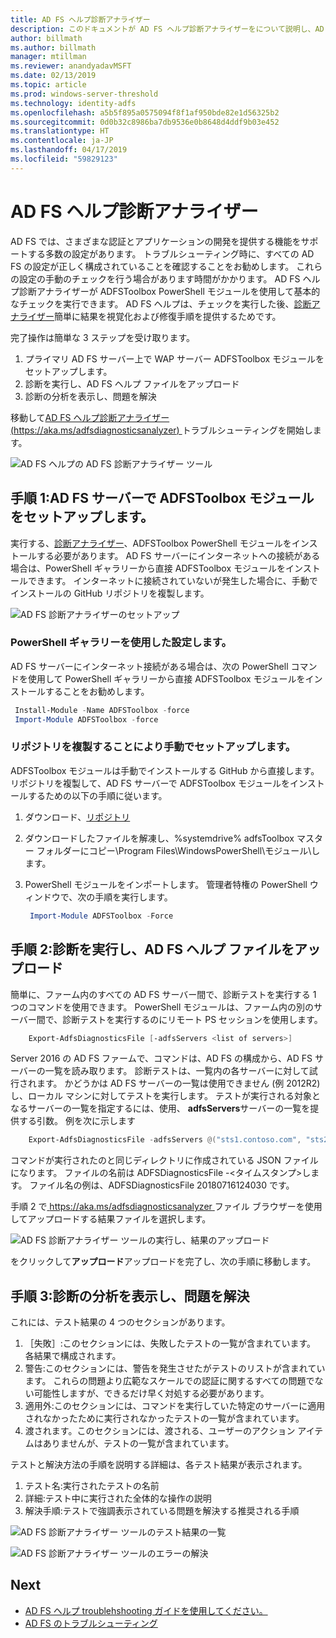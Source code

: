 ```yaml
---
title: AD FS ヘルプ診断アナライザー
description: このドキュメントが AD FS ヘルプ診断アナライザーをについて説明し、AD FS 診断モジュールを PowerShell を使用して基本的なを実行できる方法を確認します。
author: billmath
ms.author: billmath
manager: mtillman
ms.reviewer: anandyadavMSFT
ms.date: 02/13/2019
ms.topic: article
ms.prod: windows-server-threshold
ms.technology: identity-adfs
ms.openlocfilehash: a5b5f895a0575094f8f1af950bde82e1d56325b2
ms.sourcegitcommit: 0d0b32c8986ba7db9536e0b8648d4ddf9b03e452
ms.translationtype: HT
ms.contentlocale: ja-JP
ms.lasthandoff: 04/17/2019
ms.locfileid: "59829123"
---
```

# <a name="ad-fs-help-diagnostics-analyzer"></a>AD FS ヘルプ診断アナライザー

AD FS では、さまざまな認証とアプリケーションの開発を提供する機能をサポートする多数の設定があります。 トラブルシューティング時に、すべての AD FS の設定が正しく構成されていることを確認することをお勧めします。 これらの設定の手動のチェックを行う場合があります時間がかかります。 AD FS ヘルプ診断アナライザーが ADFSToolbox PowerShell モジュールを使用して基本的なチェックを実行できます。 AD FS ヘルプは、チェックを実行した後、[診断アナライザー](https://aka.ms/adfsdiagnosticsanalyzer)簡単に結果を視覚化および修復手順を提供するためです。

完了操作は簡単な 3 ステップを受け取ります。

1. プライマリ AD FS サーバー上で WAP サーバー ADFSToolbox モジュールをセットアップします。
2. 診断を実行し、AD FS ヘルプ ファイルをアップロード
3. 診断の分析を表示し、問題を解決

移動して[AD FS ヘルプ診断アナライザー (https://aka.ms/adfsdiagnosticsanalyzer) ](https://aka.ms/adfsdiagnosticsanalyzer)トラブルシューティングを開始します。

![AD FS ヘルプの AD FS 診断アナライザー ツール](media/ad-fs-diagonostics-analyzer/home.png)

## <a name="step-1-setup-the-adfstoolbox-module-on-ad-fs-server"></a>手順 1:AD FS サーバーで ADFSToolbox モジュールをセットアップします。

実行する、[診断アナライザー](https://aka.ms/adfsdiagnosticsanalyzer)、ADFSToolbox PowerShell モジュールをインストールする必要があります。 AD FS サーバーにインターネットへの接続がある場合は、PowerShell ギャラリーから直接 ADFSToolbox モジュールをインストールできます。 インターネットに接続されていないが発生した場合に、手動でインストールの GitHub リポジトリを複製します。 

![AD FS 診断アナライザーのセットアップ](media/ad-fs-diagonostics-analyzer/step1.png)

### <a name="setup-using-powershell-gallery"></a>PowerShell ギャラリーを使用した設定します。

AD FS サーバーにインターネット接続がある場合は、次の PowerShell コマンドを使用して PowerShell ギャラリーから直接 ADFSToolbox モジュールをインストールすることをお勧めします。
 
   ```powershell 
    Install-Module -Name ADFSToolbox -force
    Import-Module ADFSToolbox -force
   ```
### <a name="setup-manually-by-cloning-the-repository"></a>リポジトリを複製することにより手動でセットアップします。

ADFSToolbox モジュールは手動でインストールする GitHub から直接します。 リポジトリを複製して、AD FS サーバーで ADFSToolbox モジュールをインストールするための以下の手順に従います。

1. ダウンロード、[リポジトリ](https://github.com/Microsoft/adfsToolbox/archive/master.zip)
2. ダウンロードしたファイルを解凍し、%systemdrive% adfsToolbox マスター フォルダーにコピー\\Program Files\\WindowsPowerShell\\モジュール\\します。
3. PowerShell モジュールをインポートします。 管理者特権の PowerShell ウィンドウで、次の手順を実行します。
 
   ```powershell 
    Import-Module ADFSToolbox -Force
   ```

## <a name="step-2-execute-the-diagnostics-and-upload-the-file-to-ad-fs-help"></a>手順 2:診断を実行し、AD FS ヘルプ ファイルをアップロード

簡単に、ファーム内のすべての AD FS サーバー間で、診断テストを実行する 1 つのコマンドを使用できます。 PowerShell モジュールは、ファーム内の別のサーバー間で、診断テストを実行するのにリモート PS セッションを使用します。

```powershell
    Export-AdfsDiagnosticsFile [-adfsServers <list of servers>]
```

Server 2016 の AD FS ファームで、コマンドは、AD FS の構成から、AD FS サーバーの一覧を読み取ります。 診断テストは、一覧内の各サーバーに対して試行されます。 かどうかは AD FS サーバーの一覧は使用できません (例 2012R2) し、ローカル マシンに対してテストを実行します。 テストが実行される対象となるサーバーの一覧を指定するには、使用、 **adfsServers**サーバーの一覧を提供する引数。 例を次に示します

```powershell
    Export-AdfsDiagnosticsFile -adfsServers @("sts1.contoso.com", "sts2.contoso.com", "sts3.contoso.com")
```

コマンドが実行されたのと同じディレクトリに作成されている JSON ファイルになります。 ファイルの名前は ADFSDiagnosticsFile -\<タイムスタンプ\>します。 ファイル名の例は、ADFSDiagnosticsFile 20180716124030 です。

手順 2 で[ https://aka.ms/adfsdiagnosticsanalyzer ](https://aka.ms/adfsdiagnosticsanalyzer)ファイル ブラウザーを使用してアップロードする結果ファイルを選択します。

![AD FS 診断アナライザー ツールの実行し、結果のアップロード](media/ad-fs-diagonostics-analyzer/step2.png)

をクリックして**アップロード**アップロードを完了し、次の手順に移動します。

## <a name="step-3-view-diagnostics-analysis-and-resolve-any-issues"></a>手順 3:診断の分析を表示し、問題を解決

これには、テスト結果の 4 つのセクションがあります。

1. ［失敗］:このセクションには、失敗したテストの一覧が含まれています。 各結果で構成されます。
2. 警告:このセクションには、警告を発生させたがテストのリストが含まれています。 これらの問題より広範なスケールでの認証に関するすべての問題でない可能性しますが、できるだけ早く対処する必要があります。
3. 適用外:このセクションには、コマンドを実行していた特定のサーバーに適用されなかったために実行されなかったテストの一覧が含まれています。
4. 渡されます。このセクションには、渡される、ユーザーのアクション アイテムはありませんが、テストの一覧が含まれています。

テストと解決方法の手順を説明する詳細は、各テスト結果が表示されます。

1. テスト名:実行されたテストの名前
2. 詳細:テスト中に実行された全体的な操作の説明
3. 解決手順:テストで強調表示されている問題を解決する推奨される手順

![AD FS 診断アナライザー ツールのテスト結果の一覧](media/ad-fs-diagonostics-analyzer/step3a.png)

![AD FS 診断アナライザー ツールのエラーの解決](media/ad-fs-diagonostics-analyzer/step3b.png)

## <a name="next"></a>Next

- [AD FS ヘルプ troublehshooting ガイドを使用してください。](https://aka.ms/adfshelp/troubleshooting )
- [AD FS のトラブルシューティング](ad-fs-tshoot-overview.md)

 
